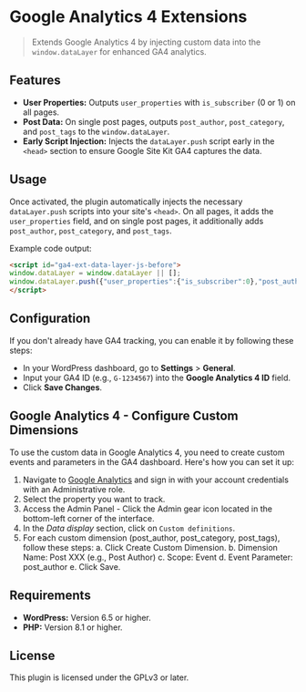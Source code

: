 # Google Analytics 4 Extensions

> Extends Google Analytics 4 by injecting custom data into the `window.dataLayer` for enhanced GA4 analytics.

## Features

- **User Properties:** Outputs `user_properties` with `is_subscriber` (0 or 1) on all pages.
- **Post Data:** On single post pages, outputs `post_author`, `post_category`, and `post_tags` to the `window.dataLayer`.
- **Early Script Injection:** Injects the `dataLayer.push` script early in the `<head>` section to ensure Google Site Kit GA4 captures the data.

## Usage

Once activated, the plugin automatically injects the necessary `dataLayer.push` scripts into your site's `<head>`. On all pages, it adds the `user_properties` field, and on single post pages, it additionally adds `post_author`, `post_category`, and `post_tags`.

Example code output:

```html
<script id="ga4-ext-data-layer-js-before">
window.dataLayer = window.dataLayer || [];
window.dataLayer.push({"user_properties":{"is_subscriber":0},"post_author":"dev","post_category":"fashion travel","post_tags":"featured"});
</script>
```

## Configuration

If you don't already have GA4 tracking, you can enable it by following these steps:

- In your WordPress dashboard, go to **Settings** > **General**.
- Input your GA4 ID (e.g., `G-1234567`) into the **Google Analytics 4 ID** field.
- Click **Save Changes**.

## Google Analytics 4 - Configure Custom Dimensions

To use the custom data in Google Analytics 4, you need to create custom events and parameters in the GA4 dashboard. Here's how you can set it up:

1. Navigate to [Google Analytics](https://analytics.google.com/analytics/web/) and sign in with your account credentials with an Administrative role.
2. Select the property you want to track.
3. Access the Admin Panel - Click the Admin gear icon located in the bottom-left corner of the interface.
4. In the *Data display* section, click on `Custom definitions`.
5. For each custom dimension (post_author, post_category, post_tags), follow these steps:
  a. Click Create Custom Dimension.
  b. Dimension Name: Post XXX (e.g., Post Author)
  c. Scope: Event
  d. Event Parameter: post_author
  e. Click Save.

## Requirements

- **WordPress:** Version 6.5 or higher.
- **PHP:** Version 8.1 or higher.

## License

This plugin is licensed under the GPLv3 or later.
